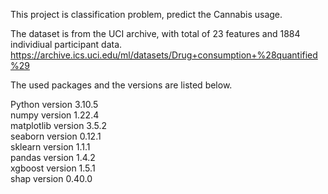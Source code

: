 This project is classification problem, predict the Cannabis usage.

The dataset is from the UCI archive, with total of 23 features and 1884 individiual participant data. <br>
https://archive.ics.uci.edu/ml/datasets/Drug+consumption+%28quantified%29

The used packages and the versions are listed below.

Python version 3.10.5 <br>
numpy version 1.22.4 <br>
matplotlib version 3.5.2 <br>
seaborn version 0.12.1 <br>
sklearn version 1.1.1 <br>
pandas version 1.4.2 <br>
xgboost version 1.5.1 <br>
shap version 0.40.0 <br>
